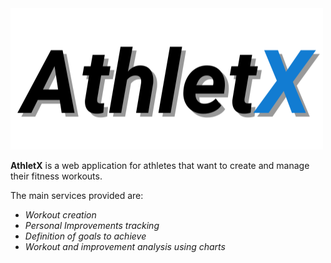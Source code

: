   <img src="https://raw.githubusercontent.com/AthletX-org/athletx-client/main/src/assets/img/athletx_banner.png" />

<strong>AthletX</strong> is a web application for athletes that want to create and manage their fitness workouts.
  
The main services provided are:
  - _Workout creation_
  -  _Personal Improvements tracking_
  -  _Definition of goals to achieve_
  -  _Workout and improvement analysis using charts_
